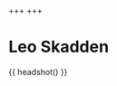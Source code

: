 +++
+++
# Leo Skadden

{{ headshot() }}

<!-- TODO: report a bug, if you pass markdown as a body to shortcode, then markdown links don't get processed and HTML links get escaped -->